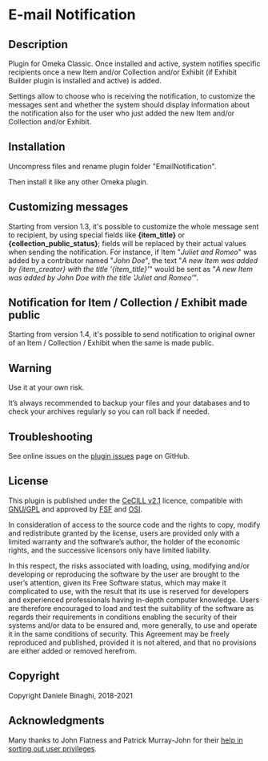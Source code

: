 # E-mail Notification

## Description

Plugin for Omeka Classic. Once installed and active, system notifies specific recipients once a new Item and/or Collection and/or Exhibit (if Exhibit Builder plugin is installed and active) is added.

Settings allow to choose who is receiving the notification, to customize the messages sent and whether the system should display information about the notification also for the user who just added the new Item and/or Collection and/or Exhibit.

## Installation
Uncompress files and rename plugin folder "EmailNotification".

Then install it like any other Omeka plugin.

## Customizing messages
Starting from version 1.3, it's possible to customize the whole message sent to recipient, by using special fields like <b>{item_title}</b> or <b>{collection_public_status}</b>; fields will be replaced by their actual values when sending the notification.
For instance, if Item "_Juliet and Romeo_" was added by a contributor named "_John Doe_", the text "_A new Item was added by {item_creator} with the title '{item_title}'_" would be sent as "_A new Item was added by John Doe with the title 'Juliet and Romeo'_".

## Notification for Item / Collection / Exhibit made public
Starting from version 1.4, it's possible to send notification to original owner of an Item / Collection / Exhibit when the same is made public.

## Warning
Use it at your own risk.

It’s always recommended to backup your files and your databases and to check your archives regularly so you can roll back if needed.

## Troubleshooting
See online issues on the <a href="https://github.com/DBinaghi/plugin-EmailNotification/issues" target="_blank">plugin issues</a> page on GitHub.

## License
This plugin is published under the <a href="https://www.cecill.info/licences/Licence_CeCILL_V2.1-en.html" target="_blank">CeCILL v2.1</a> licence, compatible with <a href="https://www.gnu.org/licenses/gpl-3.0.html" target="_blank">GNU/GPL</a> and approved by <a href="https://www.fsf.org/" target="_blank">FSF</a> and <a href="http://opensource.org/" target="_blank">OSI</a>.

In consideration of access to the source code and the rights to copy, modify and redistribute granted by the license, users are provided only with a limited warranty and the software’s author, the holder of the economic rights, and the successive licensors only have limited liability.

In this respect, the risks associated with loading, using, modifying and/or developing or reproducing the software by the user are brought to the user’s attention, given its Free Software status, which may make it complicated to use, with the result that its use is reserved for developers and experienced professionals having in-depth computer knowledge. Users are therefore encouraged to load and test the suitability of the software as regards their requirements in conditions enabling the security of their systems and/or data to be ensured and, more generally, to use and operate it in the same conditions of security. This Agreement may be freely reproduced and published, provided it is not altered, and that no provisions are either added or removed herefrom.

## Copyright
Copyright Daniele Binaghi, 2018-2021

## Acknowledgments
Many thanks to John Flatness and Patrick Murray-John for their <a href="https://forum.omeka.org/t/new-plugin-help-needed-with-users-list-and-permission/6020" target="_blank">help in sorting out user privileges</a>.
